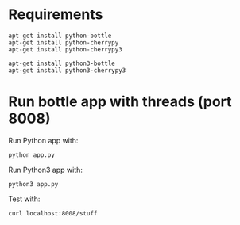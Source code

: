 # Requirements
```
apt-get install python-bottle
apt-get install python-cherrypy
apt-get install python-cherrypy3

apt-get install python3-bottle
apt-get install python3-cherrypy3
```

# Run bottle app with threads (port 8008)
Run Python app with:
```
python app.py
```

Run Python3 app with:
```
python3 app.py
```


Test with:
```
curl localhost:8008/stuff
```

